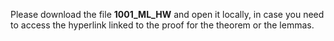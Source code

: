 Please download the file **1001_ML_HW** and open it locally, in case you need to access the hyperlink linked to the proof for the theorem or the lemmas.
